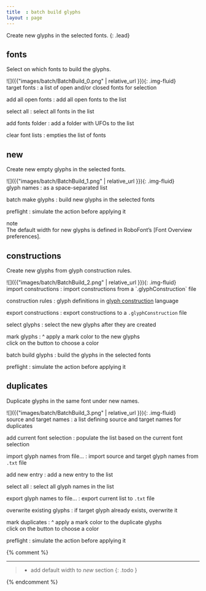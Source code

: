 ```yaml
---
title  : batch build glyphs
layout : page
---
```


Create new glyphs in the selected fonts.
{: .lead}


fonts
-----

Select on which fonts to build the glyphs.

<div class='row'>

<div class='col-sm' markdown='1'>
![]({{"images/batch/BatchBuild_0.png" | relative_url }}){: .img-fluid}
</div>

<div class='col-sm' markdown='1'>
target fonts
: a list of open and/or closed fonts for selection

add all open fonts
: add all open fonts to the list

select all
: select all fonts in the list

add fonts folder
: add a folder with UFOs to the list

clear font lists
: empties the list of fonts
</div>

</div>


new
---

Create new empty glyphs in the selected fonts.

<div class='row'>

<div class='col-sm' markdown='1'>
![]({{"images/batch/BatchBuild_1.png" | relative_url }}){: .img-fluid}
</div>

<div class='col-sm' markdown='1'>
glyph names
: as a space-separated list

batch make glyphs
: build new glyphs in the selected fonts

preflight
: simulate the action before applying it
</div>

</div>

<div class="card bg-light my-3">
<div class="card-header">note</div>
<div class="card-body" markdown='1'>
The default width for new glyphs is defined in RoboFont’s [Font Overview preferences].
</div>
</div>

[Font Overview preferences]: http://robofont.com/documentation/workspace/preferences-window/font-overview/


constructions
-------------

Create new glyphs from glyph construction rules.

<div class='row'>

<div class='col-sm' markdown='1'>
![]({{"images/batch/BatchBuild_2.png" | relative_url }}){: .img-fluid}
</div>

<div class='col-sm' markdown='1'>
import constructions
: import constructions from a `.glyphConstruction` file

construction rules
: glyph definitions in [glyph construction] language

export constructions
: export constructions to a `.glyphConstruction` file

select glyphs
: select the new glyphs after they are created

mark glyphs
: ^
  apply a mark color to the new glyphs  
  click on the button to choose a color

batch build glyphs
: build the glyphs in the selected fonts

preflight
: simulate the action before applying it
</div>

</div>

[glyph construction]: http://github.com/typemytype/GlyphConstruction



duplicates
----------

Duplicate glyphs in the same font under new names.

<div class='row'>

<div class='col-sm' markdown='1'>
![]({{"images/batch/BatchBuild_3.png" | relative_url }}){: .img-fluid}
</div>

<div class='col-sm' markdown='1'>
source and target names
: a list defining source and target names for duplicates

add current font selection
: populate the list based on the current font selection

import glyph names from file…
: import source and target glyph names from `.txt` file

add new entry
: add a new entry to the list

select all
: select all glyph names in the list

export glyph names to file…
: export current list to `.txt` file

overwrite existing glyphs
: if target glyph already exists, overwrite it

mark duplicates
: ^
  apply a mark color to the duplicate glyphs  
  click on the button to choose a color

preflight
: simulate the action before applying it
</div>

</div>


{% comment %}
- - -

> - add default width to *new* section
{: .todo }

{% endcomment %}
